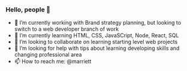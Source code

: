 ### Hello, people 👋

- 🔭 I’m currently working with Brand strategy planning, but looking to switch to a web developer branch of work
- 🌱 I’m currently learning HTML, CSS, JavaSCript, Node, React, SQL
- 👯 I’m looking to collaborate on learning starting level web projects
- 🤔 I’m looking for help with tips about learning developing skills and changing professional area
- 📫 How to reach me: @marriett
